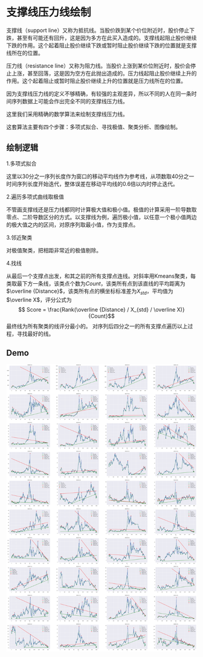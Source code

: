 # 支撑线压力线绘制

支撑线（support line）又称为抵抗线。当股价跌到某个价位附近时，股价停止下跌，甚至有可能还有回升，这是因为多方在此买入造成的。支撑线起阻止股价继续下跌的作用。这个起着阻止股价继续下跌或暂时阻止股价继续下跌的位置就是支撑线所在的位置。

压力线（resistance line）又称为阻力线。当股价上涨到某价位附近时，股价会停止上涨，甚至回落，这是因为空方在此抛出造成的。压力线起阻止股价继续上升的作用。这个起着阻止或暂时阻止股价继续上升的位置就是压力线所在的位置。

因为支撑线压力线的定义不够精确，有较强的主观差异，所以不同的人在同一条时间序列数据上可能会作出完全不同的支撑线压力线。

这里我们采用精确的数学算法来绘制支撑线压力线。

这套算法主要有四个步骤：多项式拟合、寻找极值、聚类分析、图像绘制。

## 绘制逻辑

1.多项式拟合

这里以30分之一序列长度作为窗口的移动平均线作为参考线，从项数取40分之一时间序列长度开始迭代，整体误差在移动平均线的0.6倍以内时停止迭代。

2.遍历多项式曲线取极值

不管画支撑线还是压力线都同时计算极大值和极小值。极值的计算采用一阶导数取零点、二阶导数区分的方式。以支撑线为例，遍历极小值，以任意一个极小值两边的极大值之内的区间，对原序列取最小值，作为支撑点。

3.邻近聚类

对极值聚类，把相距非常近的极值剔除。

4.找线

从最后一个支撑点出发，和其之前的所有支撑点连线。对斜率用Kmeans聚类，每类取最下方一条线，该类点个数为$Count$，该类所有点到该直线的平均距离为$\overline {Distance}$，该类所有点的横坐标标准差为$X_{std}$，平均值为$\overline X$，评分公式为
$$ Score = \frac{Rank(\overline {Distance} / X_{std} / \overline X)}{Count}$$
最终线为所有聚类的线评分最小的。
对序列后四分之一的所有支撑点遍历以上过程，寻找最好的线。

## Demo

![Demo](demo.png)